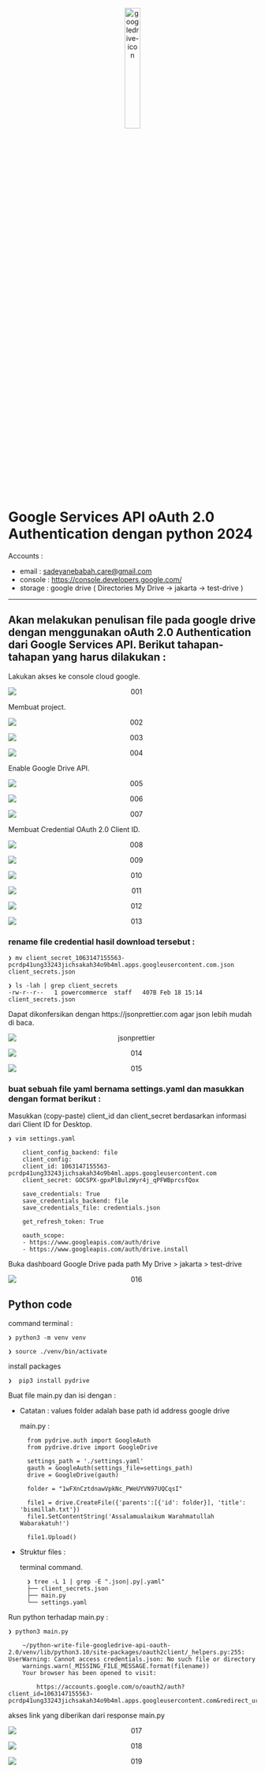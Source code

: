<p align="center">
    <img src="./gambar-petunjuk/vecteezy_google-drive-icon-logo.png" alt="googledrive-icon" style="display: block; margin: 0 auto; width: 25%;">
</p>

# Google Services API oAuth 2.0 Authentication dengan python 2024

Accounts :
- email 	: sadeyanebabah.care@gmail.com
- console 	: https://console.developers.google.com/
- storage	: google drive ( Directories My Drive -> jakarta -> test-drive )
---

Akan melakukan penulisan file pada google drive dengan menggunakan oAuth 2.0 Authentication dari Google Services API.
Berikut tahapan-tahapan yang harus dilakukan :
---
<p align="left">Lakukan akses ke console cloud google.</p>
<p align="center">
    <img src="./gambar-petunjuk/ss_001.png" alt="001" style="display: block; margin: 0 auto;">
</p>

<p align="left">Membuat project.</p>
<p align="center">
    <img src="./gambar-petunjuk/ss_002.png" alt="002" style="display: block; margin: 0 auto;">
</p>
<p align="center">
    <img src="./gambar-petunjuk/ss_003.png" alt="003" style="display: block; margin: 0 auto;">
</p>
<p align="center">
    <img src="./gambar-petunjuk/ss_004.png" alt="004" style="display: block; margin: 0 auto;">
</p>

<p align="left">Enable Google Drive API.</p>
<p align="center">
    <img src="./gambar-petunjuk/ss_005.png" alt="005" style="display: block; margin: 0 auto;">
</p>
<p align="center">
    <img src="./gambar-petunjuk/ss_006.png" alt="006" style="display: block; margin: 0 auto;">
</p>
<p align="center">
    <img src="./gambar-petunjuk/ss_007.png" alt="007" style="display: block; margin: 0 auto;">
</p>

<p align="left">Membuat Credential OAuth 2.0 Client ID.</p>
<p align="center">
    <img src="./gambar-petunjuk/ss_008.png" alt="008" style="display: block; margin: 0 auto;">
</p>
<p align="center">
    <img src="./gambar-petunjuk/ss_009.png" alt="009" style="display: block; margin: 0 auto;">
</p>
<p align="center">
    <img src="./gambar-petunjuk/ss_010.png" alt="010" style="display: block; margin: 0 auto;">
</p>
<p align="center">
    <img src="./gambar-petunjuk/ss_011.png" alt="011" style="display: block; margin: 0 auto;">
</p>
<p align="center">
    <img src="./gambar-petunjuk/ss_012.png" alt="012" style="display: block; margin: 0 auto;">
</p>
<p align="center">
    <img src="./gambar-petunjuk/ss_013.png" alt="013" style="display: block; margin: 0 auto;">
</p>

### rename file credential hasil download tersebut :
    ❯ mv client_secret_1063147155563-pcrdp41ung33243jichsakah34o9b4ml.apps.googleusercontent.com.json client_secrets.json

    ❯ ls -lah | grep client_secrets
    -rw-r--r--   1 powercommerce  staff   407B Feb 18 15:14 client_secrets.json
<p align="left">Dapat dikonfersikan dengan https://jsonprettier.com agar json lebih mudah di baca.</p>
<p align="center">
    <img src="./gambar-petunjuk/jsonprettier.png" alt="jsonprettier" style="display: block; margin: 0 auto;">
</p>

<p align="center">
    <img src="./gambar-petunjuk/ss_014.png" alt="014" style="display: block; margin: 0 auto;">
</p>

<p align="center">
    <img src="./gambar-petunjuk/ss_015.png" alt="015" style="display: block; margin: 0 auto;">
</p>

### buat sebuah file yaml bernama settings.yaml dan masukkan dengan format berikut :
Masukkan (copy-paste) client_id dan client_secret berdasarkan informasi dari Client ID for Desktop.

    ❯ vim settings.yaml

        client_config_backend: file
        client_config:
        client_id: 1063147155563-pcrdp41ung33243jichsakah34o9b4ml.apps.googleusercontent.com
        client_secret: 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

        save_credentials: True
        save_credentials_backend: file
        save_credentials_file: credentials.json

        get_refresh_token: True

        oauth_scope:
        - https://www.googleapis.com/auth/drive
        - https://www.googleapis.com/auth/drive.install

<p align="left">Buka dashboard Google Drive pada path My Drive > jakarta > test-drive</p>
<p align="center">
    <img src="./gambar-petunjuk/ss_016.png" alt="016" style="display: block; margin: 0 auto;">
</p>


## Python code

command terminal : 

    ❯ python3 -m venv venv

    ❯ source ./venv/bin/activate

install packages 

    ❯  pip3 install pydrive
    
Buat file main.py dan isi dengan :
- Catatan : values folder adalah base path id address google drive

    main.py :

        from pydrive.auth import GoogleAuth
        from pydrive.drive import GoogleDrive

        settings_path = './settings.yaml' 
        gauth = GoogleAuth(settings_file=settings_path)
        drive = GoogleDrive(gauth)

        folder = "1wFXnCztdnawVpkNc_PWeUYVN97UQCqsI"

        file1 = drive.CreateFile({'parents':[{'id': folder}], 'title': 'bismillah.txt'})
        file1.SetContentString('Assalamualaikum Warahmatullah Wabarakatuh!')

        file1.Upload()

- Struktur files :

    terminal command.

        ❯ tree -L 1 | grep -E ".json|.py|.yaml"
        ├── client_secrets.json
        ├── main.py
        └── settings.yaml


Run python terhadap main.py :

    ❯ python3 main.py

        ~/python-write-file-googledrive-api-oauth-2.0/venv/lib/python3.10/site-packages/oauth2client/_helpers.py:255: UserWarning: Cannot access credentials.json: No such file or directory
        warnings.warn(_MISSING_FILE_MESSAGE.format(filename))
        Your browser has been opened to visit:

            https://accounts.google.com/o/oauth2/auth?client_id=1063147155563-pcrdp41ung33243jichsakah34o9b4ml.apps.googleusercontent.com&redirect_uri=http%3A%2F%2Flocalhost%3A8080%2F&scope=https%3A%2F%2Fwww.googleapis.com%2Fauth%2Fdrive+https%3A%2F%2Fwww.googleapis.com%2Fauth%2Fdrive.install&access_type=offline&response_type=code&approval_prompt=force


akses link yang diberikan dari response main.py
<p align="center">
    <img src="./gambar-petunjuk/ss_017.png" alt="017" style="display: block; margin: 0 auto;">
</p>
<p align="center">
    <img src="./gambar-petunjuk/ss_018.png" alt="018" style="display: block; margin: 0 auto;">
</p>
<p align="center">
    <img src="./gambar-petunjuk/ss_019.png" alt="019" style="display: block; margin: 0 auto;">
</p>
